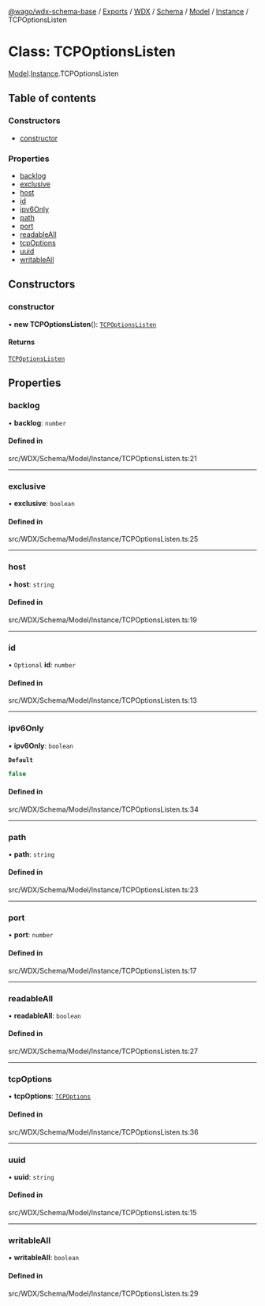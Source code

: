 [@wago/wdx-schema-base](../README.md) / [Exports](../modules.md) / [WDX](../modules/WDX.md) / [Schema](../modules/WDX.Schema.md) / [Model](../modules/WDX.Schema.Model.md) / [Instance](../modules/WDX.Schema.Model.Instance.md) / TCPOptionsListen

# Class: TCPOptionsListen

[Model](../modules/WDX.Schema.Model.md).[Instance](../modules/WDX.Schema.Model.Instance.md).TCPOptionsListen

## Table of contents

### Constructors

- [constructor](WDX.Schema.Model.Instance.TCPOptionsListen.md#constructor)

### Properties

- [backlog](WDX.Schema.Model.Instance.TCPOptionsListen.md#backlog)
- [exclusive](WDX.Schema.Model.Instance.TCPOptionsListen.md#exclusive)
- [host](WDX.Schema.Model.Instance.TCPOptionsListen.md#host)
- [id](WDX.Schema.Model.Instance.TCPOptionsListen.md#id)
- [ipv6Only](WDX.Schema.Model.Instance.TCPOptionsListen.md#ipv6only)
- [path](WDX.Schema.Model.Instance.TCPOptionsListen.md#path)
- [port](WDX.Schema.Model.Instance.TCPOptionsListen.md#port)
- [readableAll](WDX.Schema.Model.Instance.TCPOptionsListen.md#readableall)
- [tcpOptions](WDX.Schema.Model.Instance.TCPOptionsListen.md#tcpoptions)
- [uuid](WDX.Schema.Model.Instance.TCPOptionsListen.md#uuid)
- [writableAll](WDX.Schema.Model.Instance.TCPOptionsListen.md#writableall)

## Constructors

### constructor

• **new TCPOptionsListen**(): [`TCPOptionsListen`](WDX.Schema.Model.Instance.TCPOptionsListen.md)

#### Returns

[`TCPOptionsListen`](WDX.Schema.Model.Instance.TCPOptionsListen.md)

## Properties

### backlog

• **backlog**: `number`

#### Defined in

src/WDX/Schema/Model/Instance/TCPOptionsListen.ts:21

___

### exclusive

• **exclusive**: `boolean`

#### Defined in

src/WDX/Schema/Model/Instance/TCPOptionsListen.ts:25

___

### host

• **host**: `string`

#### Defined in

src/WDX/Schema/Model/Instance/TCPOptionsListen.ts:19

___

### id

• `Optional` **id**: `number`

#### Defined in

src/WDX/Schema/Model/Instance/TCPOptionsListen.ts:13

___

### ipv6Only

• **ipv6Only**: `boolean`

**`Default`**

```ts
false
```

#### Defined in

src/WDX/Schema/Model/Instance/TCPOptionsListen.ts:34

___

### path

• **path**: `string`

#### Defined in

src/WDX/Schema/Model/Instance/TCPOptionsListen.ts:23

___

### port

• **port**: `number`

#### Defined in

src/WDX/Schema/Model/Instance/TCPOptionsListen.ts:17

___

### readableAll

• **readableAll**: `boolean`

#### Defined in

src/WDX/Schema/Model/Instance/TCPOptionsListen.ts:27

___

### tcpOptions

• **tcpOptions**: [`TCPOptions`](WDX.Schema.Model.Instance.TCPOptions.md)

#### Defined in

src/WDX/Schema/Model/Instance/TCPOptionsListen.ts:36

___

### uuid

• **uuid**: `string`

#### Defined in

src/WDX/Schema/Model/Instance/TCPOptionsListen.ts:15

___

### writableAll

• **writableAll**: `boolean`

#### Defined in

src/WDX/Schema/Model/Instance/TCPOptionsListen.ts:29
